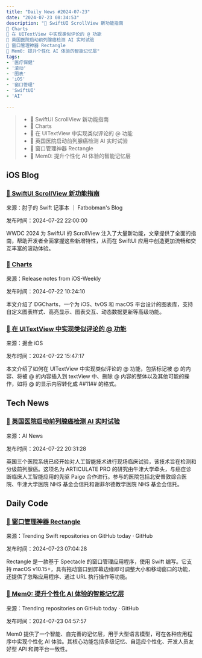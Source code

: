 ```yaml
---
title: "Daily News #2024-07-23"
date: "2024-07-23 08:34:53"
description: "🌟 SwiftUI ScrollView 新功能指南
🐎 Charts
🌟 在 UITextView 中实现类似评论的 @ 功能
🌟 英国医院启动前列腺癌检测 AI 实时试验
🌟 窗口管理神器 Rectangle
🌟 Mem0: 提升个性化 AI 体验的智能记忆层"
tags: 
- '医疗保健'
- '滚动'
- '图表'
- 'iOS'
- '窗口管理'
- 'SwiftUI'
- 'AI'

---
```


> - 🌟 SwiftUI ScrollView 新功能指南
> - 🐎 Charts
> - 🌟 在 UITextView 中实现类似评论的 @ 功能
> - 🌟 英国医院启动前列腺癌检测 AI 实时试验
> - 🌟 窗口管理神器 Rectangle
> - 🌟 Mem0: 提升个性化 AI 体验的智能记忆层


## iOS Blog

### [🌟 SwiftUI ScrollView 新功能指南](https://fatbobman.com/zh/weekly/issue-041/)

来源：肘子的 Swift 记事本 ｜ Fatbobman's Blog

发布时间：2024-07-22 22:00:00

WWDC 2024 为 SwiftUI 的 ScrollView 注入了大量新功能，文章提供了全面的指南，帮助开发者全面掌握这些新增特性，从而在 SwiftUI 应用中创造更加流畅和交互丰富的滚动体验。

### [🐎 Charts](https://github.com/SwiftOldDriver/iOS-Weekly/releases/tag/%23298)

来源：Release notes from iOS-Weekly

发布时间：2024-07-22 10:24:10

本文介绍了 DGCharts，一个为 iOS、tvOS 和 macOS 平台设计的图表库，支持自定义图表样式、高亮显示、图表交互、动态数据更新等高级功能。

### [🌟 在 UITextView 中实现类似评论的 @ 功能](https://juejin.cn/post/7394006604281184308)

来源：掘金 iOS

发布时间：2024-07-22 15:47:17

本文介绍了如何在 UITextView 中实现类似评论的 @ 功能，包括标记被 @ 的内容、将被 @ 的内容插入到 textView 中、删除 @ 内容的整体以及其他可能的操作，如将 @ 的显示内容转化成 ##11## 的格式。

## Tech News

### [🌟 英国医院启动前列腺癌检测 AI 实时试验](https://www.artificialintelligence-news.com/news/uk-hospitals-live-trial-prostate-cancer-detecting-ai/)

来源：AI News

发布时间：2024-07-22 20:31:28

英国三个医院系统已经开始对人工智能技术进行现场临床试验，该技术旨在检测和分级前列腺癌。这项名为 ARTICULATE PRO 的研究由牛津大学牵头，与癌症诊断临床人工智能应用的先驱 Paige 合作进行。参与的医院包括北安普敦综合医院、牛津大学医院 NHS 基金会信托和谢菲尔德教学医院 NHS 基金会信托。

## Daily Code

### [🌟 窗口管理神器 Rectangle](https://github.com/rxhanson/Rectangle)

来源：Trending Swift repositories on GitHub today · GitHub

发布时间：2024-07-23 07:04:28

Rectangle 是一款基于 Spectacle 的窗口管理应用程序，使用 Swift 编写。它支持 macOS v10.15+，具有拖动窗口到屏幕边缘即可调整大小和移动窗口的功能，还提供了忽略应用程序、通过 URL 执行操作等功能。

### [🌟 Mem0: 提升个性化 AI 体验的智能记忆层](https://github.com/mem0ai/mem0)

来源：Trending repositories on GitHub today · GitHub

发布时间：2024-07-23 04:57:57

Mem0 提供了一个智能、自完善的记忆层，用于大型语言模型，可在各种应用程序中实现个性化 AI 体验。其核心功能包括多级记忆、自适应个性化、开发人员友好型 API 和跨平台一致性。
